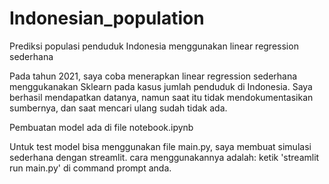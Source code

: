 # Indonesian_population
Prediksi populasi penduduk Indonesia menggunakan linear regression sederhana

Pada tahun 2021, saya coba menerapkan linear regression sederhana menggukanakan Sklearn pada kasus jumlah penduduk di Indonesia. Saya berhasil mendapatkan datanya, namun saat itu tidak mendokumentasikan sumbernya, dan saat mencari ulang sudah tidak ada.

Pembuatan model ada di file notebook.ipynb

Untuk test model bisa menggunakan file main.py, saya membuat simulasi sederhana dengan streamlit. cara menggunakannya adalah: ketik 'streamlit run main.py' di command prompt anda.
